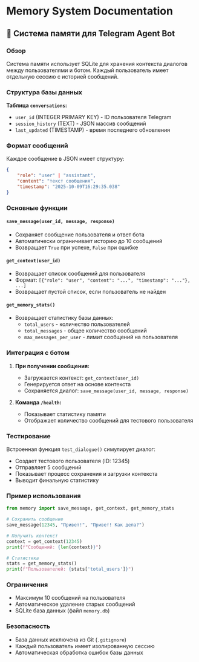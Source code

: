 # Memory System Documentation

## 🧠 Система памяти для Telegram Agent Bot

### Обзор

Система памяти использует SQLite для хранения контекста диалогов между пользователями и ботом. Каждый пользователь имеет отдельную сессию с историей сообщений.

### Структура базы данных

**Таблица `conversations`:**
- `user_id` (INTEGER PRIMARY KEY) - ID пользователя Telegram
- `session_history` (TEXT) - JSON массив сообщений
- `last_updated` (TIMESTAMP) - время последнего обновления

### Формат сообщений

Каждое сообщение в JSON имеет структуру:
```json
{
    "role": "user" | "assistant",
    "content": "текст сообщения",
    "timestamp": "2025-10-09T16:29:35.038"
}
```

### Основные функции

#### `save_message(user_id, message, response)`
- Сохраняет сообщение пользователя и ответ бота
- Автоматически ограничивает историю до 10 сообщений
- Возвращает `True` при успехе, `False` при ошибке

#### `get_context(user_id)`
- Возвращает список сообщений для пользователя
- Формат: `[{"role": "user", "content": "...", "timestamp": "..."}, ...]`
- Возвращает пустой список, если пользователь не найден

#### `get_memory_stats()`
- Возвращает статистику базы данных:
  - `total_users` - количество пользователей
  - `total_messages` - общее количество сообщений
  - `max_messages_per_user` - лимит сообщений на пользователя

### Интеграция с ботом

1. **При получении сообщения:**
   - Загружается контекст: `get_context(user_id)`
   - Генерируется ответ на основе контекста
   - Сохраняется диалог: `save_message(user_id, message, response)`

2. **Команда `/health`:**
   - Показывает статистику памяти
   - Отображает количество сообщений для тестового пользователя

### Тестирование

Встроенная функция `test_dialogue()` симулирует диалог:
- Создает тестового пользователя (ID: 12345)
- Отправляет 5 сообщений
- Показывает процесс сохранения и загрузки контекста
- Выводит финальную статистику

### Пример использования

```python
from memory import save_message, get_context, get_memory_stats

# Сохранить сообщение
save_message(12345, "Привет!", "Привет! Как дела?")

# Получить контекст
context = get_context(12345)
print(f"Сообщений: {len(context)}")

# Статистика
stats = get_memory_stats()
print(f"Пользователей: {stats['total_users']}")
```

### Ограничения

- Максимум 10 сообщений на пользователя
- Автоматическое удаление старых сообщений
- SQLite база данных (файл `memory.db`)

### Безопасность

- База данных исключена из Git (`.gitignore`)
- Каждый пользователь имеет изолированную сессию
- Автоматическая обработка ошибок базы данных
